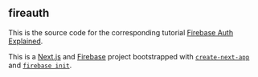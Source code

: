 ## fireauth
This is the source code for the corresponding tutorial [Firebase Auth Explained](https://www.scipress.io/post/Yj2OT7l2Sn31kuDFDQVZ).

This is a [Next.js](https://nextjs.org/) and [Firebase](https://firebase.google.com/) project bootstrapped with [`create-next-app`](https://github.com/vercel/next.js/tree/canary/packages/create-next-app) and [`firebase init`](https://firebase.google.com/docs/cli#initialize_a_firebase_project).